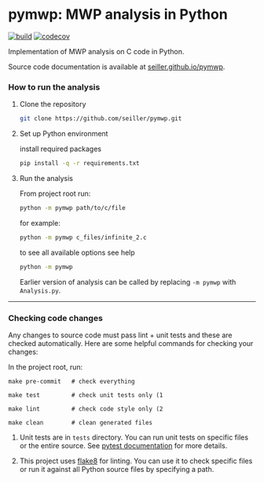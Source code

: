 # pymwp: MWP analysis in Python

[![build](https://github.com/seiller/pymwp/actions/workflows/build.yaml/badge.svg)](https://github.com/seiller/pymwp/actions/workflows/build.yaml)
[![codecov](https://codecov.io/gh/seiller/pymwp/branch/master/graph/badge.svg?token=JHNYDJEWWM)](https://codecov.io/gh/seiller/pymwp)

Implementation of MWP analysis on C code in Python.

Source code documentation is available at [seiller.github.io/pymwp](https://seiller.github.io/pymwp/).


### How to run the analysis

1. Clone the repository

    ```bash
    git clone https://github.com/seiller/pymwp.git
    ``` 

2. Set up Python environment

    install required packages

    ```bash
    pip install -q -r requirements.txt
    ``` 

3. Run the analysis

    From project root run:
    
    ```bash
    python -m pymwp path/to/c/file
    ```

    for example:
    
    ```bash
    python -m pymwp c_files/infinite_2.c
    ```
    
    to see all available options see help
    
    ```bash
    python -m pymwp
    ```
    
    Earlier version of analysis can be called by replacing `-m pymwp` with 
    `Analysis.py`.

* * *

### Checking code changes

Any changes to source code must pass lint + unit tests and these are
checked automatically. Here are some helpful commands for checking your changes:

In the project root, run:

```text
make pre-commit   # check everything
```

```text
make test         # check unit tests only (1
```

```text
make lint         # check code style only (2
```

```text
make clean        # clean generated files
```


1) Unit tests are in `tests` directory. You can run unit tests on specific files or the entire source. 
See [pytest documentation](https://docs.pytest.org/en/stable/contents.html) for more details.

2) This project uses [flake8](https://flake8.pycqa.org/en/latest/index.html) for linting.
You can use it to check specific files or run it against all Python source files by specifying a path.
